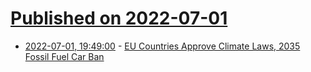 # [Published on 2022-07-01](index.md)

* [2022-07-01, 19:49:00](https://soylentnews.org/article.pl?sid=22/07/01/0312230&from=rss) - [EU Countries Approve Climate Laws, 2035 Fossil Fuel Car Ban](https://soylentnews.org/article.pl?sid=22/07/01/0312230&from=rss)
